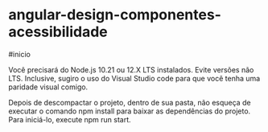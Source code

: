 # angular-design-componentes-acessibilidade

#inicio

Você precisará do Node.js 10.21 ou 12.X LTS instalados. Evite versões não LTS. Inclusive, sugiro o uso do Visual Studio code para que você tenha uma paridade visual comigo.

Depois de descompactar o projeto, dentro de sua pasta, não esqueça de executar o comando npm install para baixar as dependências do projeto. Para iniciá-lo, execute npm run start.
